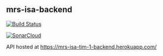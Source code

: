 ## mrs-isa-backend 
[![Build Status](https://www.travis-ci.com/dimitrijekaranfilovic/mrs-isa-backend.svg?token=YjEnA3Q18W2tR833U1gx&branch=master)](https://www.travis-ci.com/dimitrijekaranfilovic/mrs-isa-backend)

[![SonarCloud](https://sonarcloud.io/images/project_badges/sonarcloud-white.svg)](https://sonarcloud.io/dashboard?id=dimitrijekaranfilovic_mrs-isa-backend)

API hosted at https://mrs-isa-tim-1-backend.herokuapp.com/

